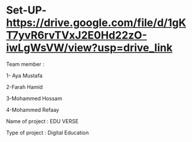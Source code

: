 # Set-UP-https://drive.google.com/file/d/1gKT7yvR6rvTVxJ2E0Hd22zO-iwLgWsVW/view?usp=drive_link 

Team member :

1- Aya Mustafa

2-Farah Hamid

3-Mohammed Hossam 

4-Mohammed Refaay

Name of project : EDU VERSE 

Type of project : Digital Education
